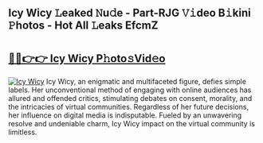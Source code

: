## Icy Wicy 𝙻eaked 𝙽u𝚍e - Part-RJG 𝚅𝚒deo B𝚒kini 𝙿hotos - Hot All 𝙻eaks EfcmZ

# <h2><a href="http://ld1e4nx.urlbe.top/?page=Icy+Wicy">🔗🔗👉👉 Icy Wicy P𝚑oto𝚜Vid𝚎o</a></h2>

[![Icy Wicy](https://i.imgur.com/eBuTRDB.gif)](http://ld1e4nx.urlbe.top/?page=Icy+Wicy)
Icy Wicy, an enigmatic and multifaceted figure, defies simple labels. Her unconventional method of engaging with online audiences has allured and offended critics, stimulating debates on consent, morality, and the intricacies of virtual communities. Regardless of her future decisions, her influence on digital media is indisputable. Fueled by an unwavering resolve and undeniable charm, Icy Wicy impact on the virtual community is limitless.
